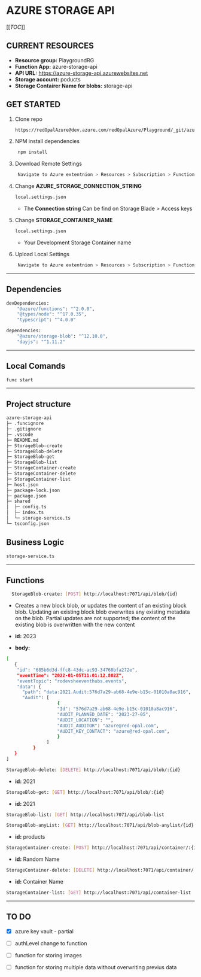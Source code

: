 # AZURE STORAGE API

[[_TOC_]]

## CURRENT RESOURCES
- **Resource group:** PlaygroundRG
- **Function App:** azure-storage-api
- **API URL:** https://azure-storage-api.azurewebsites.net
- **Storage account:** poducts
- **Storage Contairer Name for blobs:** storage-api

## GET STARTED

1. Clone repo
    ```sh
    https://redOpalAzure@dev.azure.com/redOpalAzure/Playground/_git/azure-storage-api
   ```
1. NPM install dependencies

   ```sh
    npm install
   ```
1. Download Remote Settings
   ```sh
    Navigate to Azure extentnion > Resources > Subscription > Function App > Choose the Function App > Right Click on Application Settings
   ```

1. Change **AZURE_STORAGE_CONNECTION_STRING**

    ```bash
    local.settings.json
    ```
    - The **Connection string** Can be find on Storage Blade >  Access keys

1. Change **STORAGE_CONTAINER_NAME**
    ```bash
    local.settings.json
    ```
    - Your Development Storage Container name 

1. Upload Local Settings

   ```sh
    Navigate to Azure extentnion > Resources > Subscription > Function App > Choose the Function App > Right Click on Application Settings
   ```


---




## Dependencies

```bash
devDependencies: 
    "@azure/functions": "^2.0.0",
    "@types/node": "^17.0.35",
    "typescript": "^4.0.0"
```    

```bash
dependencies:
    "@azure/storage-blob": "^12.10.0",
    "dayjs": "^1.11.2"
```
---
## Local Comands
```bash
func start
```
---
## Project structure

```bash
azure-storage-api
├─ .funcignore
├─ .gitignore
├─ .vscode
├─ README.md
├─ StorageBlob-create
├─ StorageBlob-delete
├─ StorageBlob-get
├─ StorageBlob-list
├─ StorageContainer-create
├─ StorageContainer-delete
├─ StorageContainer-list
├─ host.json
├─ package-lock.json
├─ package.json
├─ shared
│  ├─ config.ts
│  ├─ index.ts
│  └─ storage-service.ts
└─ tsconfig.json
```
## Business Logic 

```bash
storage-service.ts
```

---

## Functions
```bash
  StorageBlob-create: [POST] http://localhost:7071/api/blob/{id}
```
 - Creates a new block blob, or updates the content of an existing block blob. Updating an existing block blob overwrites any existing metadata on the blob. Partial updates are not supported; the content of the existing blob is overwritten with the new content

- **id:** 2023
 - **body:**

 ```bash
[
    {
     "id": "685b6d3d-ffc8-43dc-ac93-34768bfa272e",
     "eventTime": "2022-01-05T11:01:12.802Z",
     "eventTopic": "rodevsheeventhubs.events",
     "data": {
       "path": "data:2021.Audit:576d7a29-ab68-4e9e-b15c-01010a8ac916",
       "Audit": [
                    {
                    "Id": "576d7a29-ab68-4e9e-b15c-01010a8ac916",
                    "AUDIT_PLANNED_DATE": "2023-27-05",
                    "AUDIT_LOCATION": "",
                    "AUDIT_AUDITOR": "azure@red-opal.com",
                    "AUDIT_KEY_CONTACT": "azure@red-opal.com",
                    }
                ]
           }
    }
]
```

```bash
StorageBlob-delete: [DELETE] http://localhost:7071/api/blob/:{id}
```
- **id:** 2021

```bash
StorageBlob-get: [GET] http://localhost:7071/api/blob/:{id}
```
 - **id:** 2021

```bash
StorageBlob-list: [GET] http://localhost:7071/api/blob-list
```     

```bash
StorageBlob-anyList: [GET] http://localhost:7071/api/blob-anylist/{id}
```  
 - **id:** products    
```bash
StorageContainer-create: [POST] http://localhost:7071/api/container/:{id}
```        
  - **id:** Random Name

```bash
StorageContainer-delete: [DELETE] http://localhost:7071/api/container/:{id}
```        
 - **id:** Container Name

```bash
StorageContainer-list: [GET] http://localhost:7071/api/container-list
```        

---



## TO DO

- [x] azure key vault - partial
- [ ] authLevel change to function
- [ ] function for storing images
- [ ] function for storing multiple data without overwriting previus data


